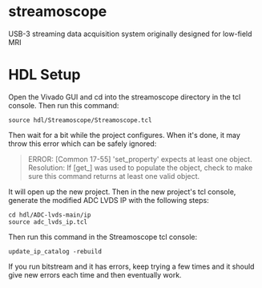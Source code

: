# streamoscope
USB-3 streaming data acquisition system originally designed for low-field MRI

# HDL Setup
Open the Vivado GUI and cd into the streamoscope directory in the tcl console. Then run this command:

```
source hdl/Streamoscope/Streamoscope.tcl
```

Then wait for a bit while the project configures. When it's done, it may throw this error which can be safely ignored:

>ERROR: [Common 17-55] 'set_property' expects at least one object.
Resolution: If [get_<value>] was used to populate the object, check to make sure this command returns at least one valid object.

It will open up the new project. Then in the new project's tcl console, generate the modified ADC LVDS IP with the following steps:

```
cd hdl/ADC-lvds-main/ip
source adc_lvds_ip.tcl
```

Then run this command in the Streamoscope tcl console:

```
update_ip_catalog -rebuild
```

If you run bitstream and it has errors, keep trying a few times and it should give new errors each time and then eventually work. 